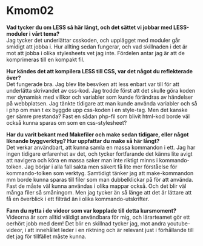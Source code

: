 Kmom02
===============================

**Vad tycker du om LESS så här långt, och det sättet vi jobbar med LESS-moduler i vårt tema?**  
Jag tycker det underlättar csskoden, och upplägget med moduler går smidigt att jobba i. Hur allting sedan fungerar, och vad skillnaden i det är mot att jobba i olika stylesheets vet jag inte. Fördelen antar jag är att de komprimeras till en kompakt fil.

**Hur kändes det att kompilera LESS till CSS, var det något du reflekterade över?**  
Det fungerade bra. Jag blev lite besviken att less enbart var till för att underlätta skrivandet av css-kod.
Jag trodde först att det skulle göra koden mer dynamisk med villkor och variabler som kunde förändras av händelser på webbplatsen. Jag tänkte tidigare att man kunde använda variabler och så i php om man t ex byggde upp css-koden i en style-tag. Men det kanske ger sämre prestanda? Fast en sådan php-fil som blivit html-kod borde väl också kunna sparas om som en css-stylesheet?

**Har du varit bekant med Makefiler och make sedan tidigare, eller något liknande byggverktyg? Hur uppfattar du make så här långt?**  
Det verkar användbart, att kunna samla en massa kommandon i ett. Jag har ingen tidigare erfarenhet av det, och tycker fortfarande det känns lite avigt att navigera och köra en massa saker man inte riktigt minns i kommando-tolken. Jag börjar i alla fall sakta men säkert få lite mer förståelse för kommando-tolken som verktyg. Samtidigt tänker jag att make-kommandon mm borde kunna sparas till filer som man dubbelklickar på för att använda. Fast de måste väl kunna användas i olika mappar också. Och det blir väl många filer så småningom. Men jag tycker än så länge att det är lättare att få en överblick i ett filträd än i olika kommando-utskrifter.

**Fann du nytta i de videor som var kopplade till detta kursmoment?**  
Videorna är som alltid väldigt användbara för mig, och lärarteamet gör ett oerhört jobb med dem!
Det blir en skillnad tycker jag, mot andra youtube-videor, i att innehållet leder i en riktning och är relevant just i förhållande till det jag för tillfället måste kunna.

